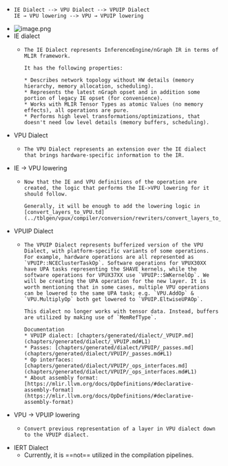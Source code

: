 - ```
  IE Dialect --> VPU Dialect --> VPUIP Dialect 
  IE → VPU lowering --> VPU → VPUIP lowering
  ```
- ![image.png](../assets/image_1668943920047_0.png)
- IE dialect
	- ```
	  The IE Dialect represents InferenceEngine/nGraph IR in terms of MLIR framework.
	  
	  It has the following properties:
	  
	  * Describes network topology without HW details (memory hierarchy, memory allocation, scheduling).
	  * Represents the latest nGraph opset and in addition some portion of legacy IE opset (for convenience).
	  * Works with MLIR Tensor Types as atomic Values (no memory effects), all operations are pure.
	  * Performs high level transformations/optimizations, that doesn't need low level details (memory buffers, scheduling).
	  
	  ```
- VPU Dialect
	- ```
	  The VPU Dialect represents an extension over the IE dialect that brings hardware-specific information to the IR.
	  ```
- IE → VPU lowering
	- ```
	  Now that the IE and VPU definitions of the operation are created, the logic that performs the IE->VPU lowering for it should follow.
	  
	  Generally, it will be enough to add the lowering logic in [convert_layers_to_VPU.td](../tblgen/vpux/compiler/conversion/rewriters/convert_layers_to_VPU.td):
	  
	  ```
- VPUIP Dialect
	- ```
	  The VPUIP Dialect represents bufferized version of the VPU Dialect, with platform-specific variants of some operations. For example, hardware operations are all represented as `VPUIP::NCEClusterTaskOp`. Software operations for VPUX30XX have UPA tasks representing the SHAVE kernels, while the software operations for VPUX37XX use `VPUIP::SWKernelOp`. We will be creating the UPA operation for the new layer. It is worth mentioning that in some cases, multiple VPU operations can be lowered to the same UPA task; e.g. `VPU.AddOp` & `VPU.MultiplyOp` both get lowered to `VPUIP.EltwiseUPAOp`.
	  
	  This dialect no longer works with tensor data. Instead, buffers are utilized by making use of `MemRefType`.
	  
	  Documentation
	  * VPUIP dialect: [chapters/generated/dialect/_VPUIP.md](chapters/generated/dialect/_VPUIP.md#L1)
	  * Passes: [chapters/generated/dialect/VPUIP/_passes.md](chapters/generated/dialect/VPUIP/_passes.md#L1)
	  * Op interfaces: [chapters/generated/dialect/VPUIP/_ops_interfaces.md](chapters/generated/dialect/VPUIP/_ops_interfaces.md#L1)
	  * About assembly format: [https://mlir.llvm.org/docs/OpDefinitions/#declarative-assembly-format](https://mlir.llvm.org/docs/OpDefinitions/#declarative-assembly-format)
	  
	  ```
- VPU → VPUIP lowering
	- ```
	  Convert previous representation of a layer in VPU dialect down to the VPUIP dialect.
	  
	  ```
- IERT Dialect
	- Currently, it is ==not== utilized in the compilation pipelines.